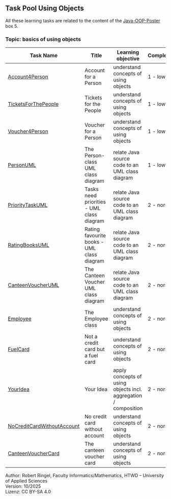 ## Task Pool Using Objects

All these learning tasks are related to the content of the [Java-OOP-Poster](../JavaPosterOOP_engl.pdf) box 5. 

### Topic: basics of using objects


| **Task Name**                                    | **Title**                         | **Learning objective**                                      | **Complexity** | **Task type**          |
| ------------------------------------------------ | --------------------------------- | ----------------------------------------------------------- | -------------- | ---------------------- |
| [Account4Person](Account4Person.md)              | Account for a Person              | understand concepts of using objects                        | 1 - low        | worked out example     |
| [TicketsForThePeople](TicketsForThePeople.md)    | Tickets for the People            | understand concepts of using objects                        | 1 - low        | completion task        |
| [Voucher4Person](Voucher4Person.md)              | Voucher for a Person              | understand concepts of using objects                        | 1 - low        | imitation task         |
| [PersonUML](PersonUML.md)                        | The Person-class UML class diagram | relate Java source code to an UML class diagram            | 1 - low        | conventional task      |
| [PriorityTaskUML](PriorityTaskUML.md)            | Tasks need priorities - UML class diagram | relate Java source code to an UML class diagram  	 | 2 - normal     | conventional task      |
| [RatingBooksUML](RatingBooksUML.md)              | Rating favourite books - UML class diagram | relate Java source code to an UML class diagram    | 2 - normal     | conventional task      |
| [CanteenVoucherUML](CanteenVoucherUML.md)        | The Canteen Voucher UML class diagram | relate Java source code to an UML class diagram         | 2 - normal     | conventional task      |
| [Employee](Employee.md)                          | The Employee class                | understand concepts of using objects                        | 2 - normal     | imitation task         |
| [FuelCard](FuelCard.md)                          | Not a credit card but a fuel card | understand concepts of using objects                        | 2 - normal     | imitation task         |
| [YourIdea](YourIdea.md)                          | Your Idea                         | apply concepts of using objects incl. aggregation / composition | 2 - normal | non-specific goal task |
| [NoCreditCardWithoutAccount](NoCreditCardWithoutAccount.md) | No credit card without account | understand concepts of using objects                | 2 - normal     | completion task        |
| [CanteenVoucherCard](CanteenVoucherCard.md)      | The canteen voucher card          | understand concepts of using objects                        | 2 - normal     | conventional task      |

Author: Robert Ringel, Faculty Informatics/Mathematics, HTWD – University of Applied Sciences  
Version: 10/2025  
Lizenz: CC BY-SA 4.0




